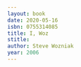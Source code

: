 ```yaml
---
layout: book
date: 2020-05-16
isbn: 0755314085
title: I, Woz
stitle: 
author: Steve Wozniak
year: 2006
---
```

